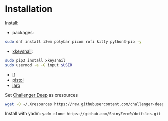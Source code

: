 # Installation

Install:

* packages:
```bash
sudo dnf install i3wm polybar picom rofi kitty python3-pip -y
```
* [xkeysnail](https://github.com/mooz/xkeysnail):
```bash
sudo pip3 install xkeysnail
sudo usermod -a -G input $USER
```
* [lf](https://github.com/gokcehan/lf)
* [pistol](https://github.com/doronbehar/pistol)
* [jaro](https://github.com/isamert/jaro) 

Set [Challenger Deep](https://github.com/challenger-deep-theme/xresources) as xresources  
```bash
wget -O ~/.Xresources https://raw.githubusercontent.com/challenger-deep-theme/xresources/master/challenger-deep.xdefaults
```
Install with yadm: `yadm clone https://github.com/ShinyZero0/dotfiles.git`
